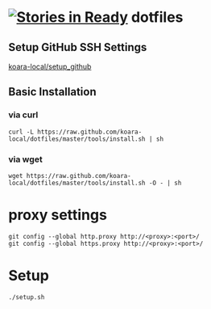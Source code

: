 [![Stories in Ready](https://badge.waffle.io/koara-local/dotfiles.png?label=ready&title=Ready)](https://waffle.io/koara-local/dotfiles)
dotfiles
========

## Setup GitHub SSH Settings

[koara-local/setup_github](https://github.com/koara-local/setup_github)

## Basic Installation
### via curl

```
curl -L https://raw.github.com/koara-local/dotfiles/master/tools/install.sh | sh
```

### via wget

```
wget https://raw.github.com/koara-local/dotfiles/master/tools/install.sh -O - | sh
```

# proxy settings

```
git config --global http.proxy http://<proxy>:<port>/
git config --global https.proxy http://<proxy>:<port>/
```

# Setup

```
./setup.sh
```
